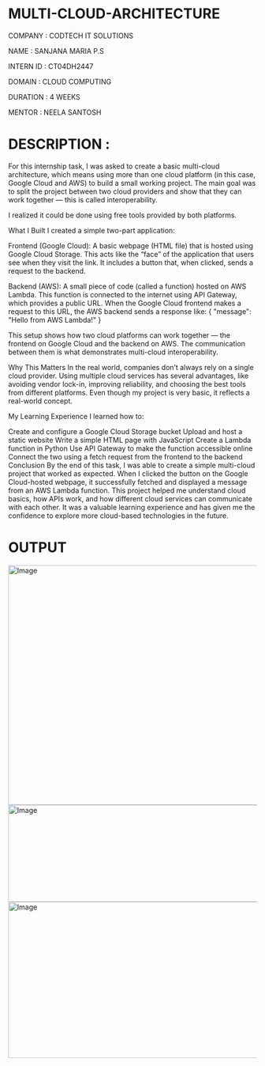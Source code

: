 # MULTI-CLOUD-ARCHITECTURE
COMPANY : CODTECH IT SOLUTIONS

NAME : SANJANA MARIA P.S

INTERN ID : CT04DH2447

DOMAIN : CLOUD COMPUTING

DURATION : 4 WEEKS

MENTOR : NEELA SANTOSH

# DESCRIPTION :

For this internship task, I was asked to create a basic multi-cloud architecture, which means using more than one cloud platform (in this case, Google Cloud and AWS) to build a small working project. The main goal was to split the project between two cloud providers and show that they can work together — this is called interoperability.

I realized it could be done using free tools provided by both platforms.

What I Built
I created a simple two-part application:

Frontend (Google Cloud): A basic webpage (HTML file) that is hosted using Google Cloud Storage. This acts like the “face” of the application that users see when they visit the link. It includes a button that, when clicked, sends a request to the backend.

Backend (AWS): A small piece of code (called a function) hosted on AWS Lambda. This function is connected to the internet using API Gateway, which provides a public URL. When the Google Cloud frontend makes a request to this URL, the AWS backend sends a response like: { "message": "Hello from AWS Lambda!" }

This setup shows how two cloud platforms can work together — the frontend on Google Cloud and the backend on AWS. The communication between them is what demonstrates multi-cloud interoperability.

Why This Matters
In the real world, companies don’t always rely on a single cloud provider. Using multiple cloud services has several advantages, like avoiding vendor lock-in, improving reliability, and choosing the best tools from different platforms. Even though my project is very basic, it reflects a real-world concept.

My Learning Experience
I learned how to:

Create and configure a Google Cloud Storage bucket
Upload and host a static website
Write a simple HTML page with JavaScript
Create a Lambda function in Python
Use API Gateway to make the function accessible online
Connect the two using a fetch request from the frontend to the backend
Conclusion
By the end of this task, I was able to create a simple multi-cloud project that worked as expected. When I clicked the button on the Google Cloud-hosted webpage, it successfully fetched and displayed a message from an AWS Lambda function. This project helped me understand cloud basics, how APIs work, and how different cloud services can communicate with each other. It was a valuable learning experience and has given me the confidence to explore more cloud-based technologies in the future.

# OUTPUT 
<img width="925" height="485" alt="Image" src="https://github.com/user-attachments/assets/9671f410-9b58-4a61-ad1e-743aa1f02ce8" />
<img width="666" height="196" alt="Image" src="https://github.com/user-attachments/assets/025de277-4de0-4c96-ab39-305828b8feaa" />
<img width="901" height="316" alt="Image" src="https://github.com/user-attachments/assets/31409836-9396-4dd6-88f7-c909940a8861" />

